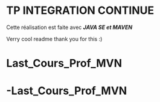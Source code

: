 # TP INTEGRATION CONTINUE  
Cette réalisation est faite avec ***JAVA SE et MAVEN***

Verry cool readme thank you for this :)
# Last_Cours_Prof_MVN
# -Last_Cours_Prof_MVN
